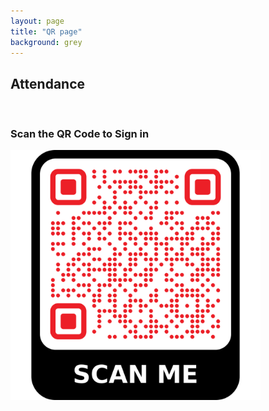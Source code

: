 ```yaml
---
layout: page
title: "QR page"
background: grey
---
```


<div class="row">
  <div class="col-lg-12 text-center">
    <h2 class="section-heading text-uppercase">Attendance</h2>
    <br>
    <h3 class="section-subheading text-muted">Scan the QR Code to Sign in</h3>
  </div>
</div>

<div class="row justify-content-center">
  <div class="col-lg-8">
    <img src="../assets/img/attendance-page-qr-code.png" width="400px" class="img-fluid d-block mx-auto">
  </div>
</div>
